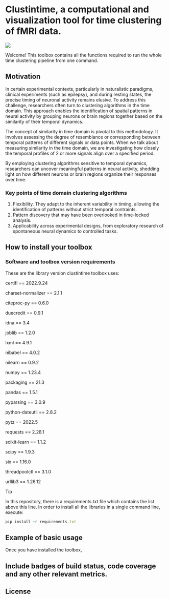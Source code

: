 # Clustintime, a computational and visualization tool for time clustering of fMRI data.

![](Documentation/logo.png)

Welcome! This toolbox contains all the functions required to run the whole time clustering pipeline from one command.


## Motivation

In certain experimental contexts, particularly in naturalistic paradigms, clinical experiments (such as epilepsy), 
and during resting states, the precise timing of neuronal activity remains elusive. 
To address this challenge, researchers often turn to clustering algorithms in the time domain. 
This approach enables the identification of spatial patterns in neural activity by grouping neurons or brain 
regions together based on the similarity of their temporal dynamics.

The concept of similarity in time domain is pivotal to this methodology. It involves assessing the degree of
resemblance or corresponding between temporal patterns of different signals or data points.
When we talk about measuring similarity in the time domain, we are investigating how closely the temporal profiles
of 2 or more signals align over a specified period.

By employing clustering algorithms sensitive to temporal dynamics, researchers can uncover 
meaningful patterns in neural activity, shedding light on how different neurons or brain regions organize their 
responses over time. 


### Key points of time domain clustering algorithms

1. Flexibility. They adapt to the inherent variability in timing, allowing the identification of patterns without
strict temporal contraints.
2. Pattern discovery that may have been overlooked in time-locked analysis.
3. Applicability across experimental designs, from exploratory research of spontaneous neural dynamics to controlled
tasks.


## How to install your toolbox



### Software and toolbox version requirements

These are the library version clustintime toolbox uses: 

certifi == 2022.9.24

charset-normalizer == 2.1.1

citeproc-py == 0.6.0

duecredit == 0.9.1

idna == 3.4

joblib == 1.2.0

lxml == 4.9.1

nibabel == 4.0.2

nilearn == 0.9.2

numpy == 1.23.4

packaging == 21.3

pandas == 1.5.1

pyparsing == 3.0.9

python-dateutil == 2.8.2

pytz == 2022.5

requests == 2.28.1

scikit-learn == 1.1.2

scipy == 1.9.3

six == 1.16.0

threadpoolctl == 3.1.0

urllib3 == 1.26.12


> [!TIP]
> In this repository, there is a requirements.txt file which contains the list above this line. In order to install all the libraries in a single command
line, execute:

``` ruby
pip install -r requirements.txt
```

## Example of basic usage

Once you have installed the toolbox, 


## Include badges of build status, code coverage and any other relevant metrics.


## License

